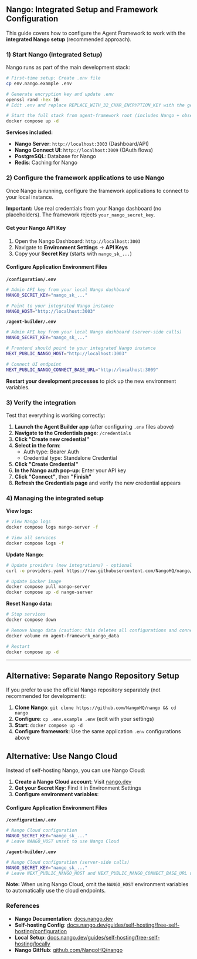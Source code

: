 ## Nango: Integrated Setup and Framework Configuration

This guide covers how to configure the Agent Framework to work with the **integrated Nango setup** (recommended approach).

### 1) Start Nango (Integrated Setup)

Nango runs as part of the main development stack:

```bash
# First-time setup: Create .env file
cp env.nango.example .env

# Generate encryption key and update .env
openssl rand -hex 16
# Edit .env and replace REPLACE_WITH_32_CHAR_ENCRYPTION_KEY with the generated key

# Start the full stack from agent-framework root (includes Nango + observability)
docker compose up -d
```

**Services included:**
- **Nango Server**: `http://localhost:3003` (Dashboard/API)
- **Nango Connect UI**: `http://localhost:3009` (OAuth flows)
- **PostgreSQL**: Database for Nango
- **Redis**: Caching for Nango

### 2) Configure the framework applications to use Nango

Once Nango is running, configure the framework applications to connect to your local instance.

**Important:** Use real credentials from your Nango dashboard (no placeholders). The framework rejects `your_nango_secret_key`.

#### Get your Nango API Key

1. Open the Nango Dashboard: `http://localhost:3003`
2. Navigate to **Environment Settings** → **API Keys**
3. Copy your **Secret Key** (starts with `nango_sk_...`)

#### Configure Application Environment Files

**`/configuration/.env`**
```bash
# Admin API key from your local Nango dashboard
NANGO_SECRET_KEY="nango_sk_..."

# Point to your integrated Nango instance
NANGO_HOST="http://localhost:3003"
```

**`/agent-builder/.env`**
```bash
# Admin API key from your local Nango dashboard (server-side calls)
NANGO_SECRET_KEY="nango_sk_..."

# Frontend should point to your integrated Nango instance
NEXT_PUBLIC_NANGO_HOST="http://localhost:3003"

# Connect UI endpoint
NEXT_PUBLIC_NANGO_CONNECT_BASE_URL="http://localhost:3009"
```

**Restart your development processes** to pick up the new environment variables.

### 3) Verify the integration

Test that everything is working correctly:

1. **Launch the Agent Builder app** (after configuring `.env` files above)
2. **Navigate to the Credentials page**: `/credentials`
3. **Click "Create new credential"**
4. **Select in the form**:
   - Auth type: Bearer Auth
   - Credential type: Standalone Credential
5. **Click "Create Credential"**
6. **In the Nango auth pop-up**: Enter your API key
7. **Click "Connect"**, then **"Finish"**
8. **Refresh the Credentials page** and verify the new credential appears

### 4) Managing the integrated setup

**View logs:**
```bash
# View Nango logs
docker compose logs nango-server -f

# View all services
docker compose logs -f
```

**Update Nango:**
```bash
# Update providers (new integrations) - optional
curl -o providers.yaml https://raw.githubusercontent.com/NangoHQ/nango/master/packages/providers/providers.yaml

# Update Docker image
docker compose pull nango-server
docker compose up -d nango-server
```

**Reset Nango data:**
```bash
# Stop services
docker compose down

# Remove Nango data (caution: this deletes all configurations and connections)
docker volume rm agent-framework_nango_data

# Restart
docker compose up -d
```

---

## Alternative: Separate Nango Repository Setup

If you prefer to use the official Nango repository separately (not recommended for development):

1. **Clone Nango**: `git clone https://github.com/NangoHQ/nango && cd nango`
2. **Configure**: `cp .env.example .env` (edit with your settings)
3. **Start**: `docker compose up -d`
4. **Configure framework**: Use the same application `.env` configurations above

## Alternative: Use Nango Cloud

Instead of self-hosting Nango, you can use Nango Cloud:

1. **Create a Nango Cloud account**: Visit [nango.dev](https://nango.dev)
2. **Get your Secret Key**: Find it in Environment Settings
3. **Configure environment variables**:

#### Configure Application Environment Files

**`/configuration/.env`**
```bash
# Nango Cloud configuration
NANGO_SECRET_KEY="nango_sk_..."
# Leave NANGO_HOST unset to use Nango Cloud
```

**`/agent-builder/.env`**
```bash
# Nango Cloud configuration (server-side calls)
NANGO_SECRET_KEY="nango_sk_..."
# Leave NEXT_PUBLIC_NANGO_HOST and NEXT_PUBLIC_NANGO_CONNECT_BASE_URL unset
```

**Note:** When using Nango Cloud, omit the `NANGO_HOST` environment variables to automatically use the cloud endpoints.

### References

- **Nango Documentation**: [docs.nango.dev](https://docs.nango.dev)
- **Self-hosting Config**: [docs.nango.dev/guides/self-hosting/free-self-hosting/configuration](https://docs.nango.dev/guides/self-hosting/free-self-hosting/configuration)
- **Local Setup**: [docs.nango.dev/guides/self-hosting/free-self-hosting/locally](https://docs.nango.dev/guides/self-hosting/free-self-hosting/locally)
- **Nango GitHub**: [github.com/NangoHQ/nango](https://github.com/NangoHQ/nango)

